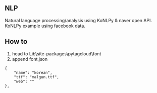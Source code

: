 ## NLP
Natural language processing/analysis using KoNLPy & naver open API.</br>
KoNLPy example using facebook data.

## How to
1. head to Lib\site-packages\pytagcloud\font
2. append font.json
```
{
    "name": "korean",
    "ttf": "malgun.ttf",
    "web": ""
},
```
